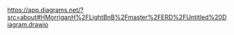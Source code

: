 https://app.diagrams.net/?src=about#HMorriganH%2FLightBnB%2Fmaster%2FERD%2FUntitled%20Diagram.drawio
